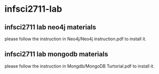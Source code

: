 # infsci2711-lab
## infsci2711 lab neo4j materials

please follow the instruction in Neo4j/Neo4j instruction.pdf to install it.

## infsci2711 lab mongodb materials

please follow the instruction in Mongdb/MongoDB Turtorial.pdf to install it.
